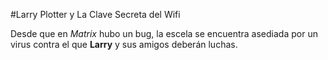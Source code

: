 #Larry Plotter y La Clave Secreta del Wifi

Desde que en *Matrix* hubo un bug, la escela se encuentra asediada por un virus contra el que **Larry** y sus amigos deberán luchas.
 
